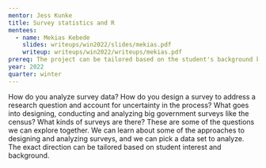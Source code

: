 ```yaml
---
mentor: Jess Kunke
title: Survey statistics and R
mentees:
  - name: Mekias Kebede
    slides: writeups/win2022/slides/mekias.pdf
    writeup: writeups/win2022/writeups/mekias.pdf
prereq: The project can be tailored based on the student's background knowledge; some prior exposure to concepts such as mean, variance, and probability would be helpful.
year: 2022
quarter: winter
---
```

How do you analyze survey data? How do you design a survey to address a research question and account for uncertainty in the process?  What goes into designing, conducting and analyzing big government surveys like the census?  What kinds of surveys are there?  These are some of the questions we can explore together.  We can learn about some of the approaches to designing and analyzing surveys, and we can pick a data set to analyze.  The exact direction can be tailored based on student interest and background.